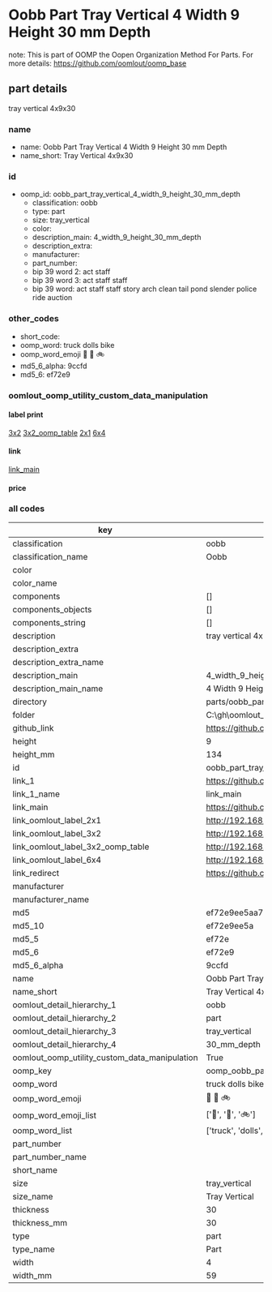 # Oobb Part Tray Vertical 4 Width 9 Height 30 mm Depth  

note: This is part of OOMP the Oopen Organization Method For Parts. For more details: https://github.com/oomlout/oomp_base

##  part details
  



tray vertical 4x9x30



### name
* name: Oobb Part Tray Vertical 4 Width 9 Height 30 mm Depth
* name_short: Tray Vertical 4x9x30 
### id
* oomp_id: oobb_part_tray_vertical_4_width_9_height_30_mm_depth
  * classification: oobb
  * type: part
  * size: tray_vertical
  * color: 
  * description_main: 4_width_9_height_30_mm_depth
  * description_extra: 
  * manufacturer: 
  * part_number: 
  * bip 39 word 2: act staff
  * bip 39 word 3: act staff staff
  * bip 39 word: act staff staff story arch clean tail pond slender police ride auction

### other_codes
* short_code: 
* oomp_word: truck dolls bike
* oomp_word_emoji :truck: :dolls: :bike:
* md5_6_alpha: 9ccfd
* md5_6: ef72e9






### oomlout_oomp_utility_custom_data_manipulation
#### label print
[3x2](http://192.168.1.245:1112/?label=oomp%209ccfd)
[3x2_oomp_table](http://192.168.1.108:1112/?label=oomp%209ccfd)
[2x1](http://192.168.1.242:1112/?label=oomp%209ccfd)
[6x4](http://192.168.1.55:1112/?label=oomp%209ccfd)    

#### link

[link_main](https://github.com/oomlout/oomlout_oobb_version_4_generated_parts/tree/main/navigation_oomp/oobb/part/tray_vertical/4_width_9_height_30_mm_depth/part)                              

#### price







### all codes 
| key | value |  
| --- | --- |  
| classification | oobb |  
| classification_name | Oobb |  
| color |  |  
| color_name |  |  
| components | [] |  
| components_objects | [] |  
| components_string | [] |  
| description | tray vertical 4x9x30 |  
| description_extra |  |  
| description_extra_name |  |  
| description_main | 4_width_9_height_30_mm_depth |  
| description_main_name | 4 Width 9 Height 30 mm Depth |  
| directory | parts/oobb_part_tray_vertical_4_width_9_height_30_mm_depth |  
| folder | C:\gh\oomlout_oobb_version_4_generated_parts\parts\oobb_part_tray_vertical_4_width_9_height_30_mm_depth |  
| github_link | https://github.com/oomlout/oomlout_oomp_part_src/tree/main/parts/oobb_part_tray_vertical_4_width_9_height_30_mm_depth |  
| height | 9 |  
| height_mm | 134 |  
| id | oobb_part_tray_vertical_4_width_9_height_30_mm_depth |  
| link_1 | https://github.com/oomlout/oomlout_oobb_version_4_generated_parts/tree/main/navigation_oomp/oobb/part/tray_vertical/4_width_9_height_30_mm_depth/part |  
| link_1_name | link_main |  
| link_main | https://github.com/oomlout/oomlout_oobb_version_4_generated_parts/tree/main/navigation_oomp/oobb/part/tray_vertical/4_width_9_height_30_mm_depth/part |  
| link_oomlout_label_2x1 | http://192.168.1.242:1112/?label=oomp%209ccfd |  
| link_oomlout_label_3x2 | http://192.168.1.245:1112/?label=oomp%209ccfd |  
| link_oomlout_label_3x2_oomp_table | http://192.168.1.108:1112/?label=oomp%209ccfd |  
| link_oomlout_label_6x4 | http://192.168.1.55:1112/?label=oomp%209ccfd |  
| link_redirect | https://github.com/oomlout/oomlout_oobb_version_4_generated_parts/tree/main/parts/oobb_tray_vertical_04_09_30 |  
| manufacturer |  |  
| manufacturer_name |  |  
| md5 | ef72e9ee5aa7dba8a9058d69a8350013 |  
| md5_10 | ef72e9ee5a |  
| md5_5 | ef72e |  
| md5_6 | ef72e9 |  
| md5_6_alpha | 9ccfd |  
| name | Oobb Part Tray Vertical 4 Width 9 Height 30 mm Depth |  
| name_short | Tray Vertical 4x9x30  |  
| oomlout_detail_hierarchy_1 | oobb |  
| oomlout_detail_hierarchy_2 | part |  
| oomlout_detail_hierarchy_3 | tray_vertical |  
| oomlout_detail_hierarchy_4 | 30_mm_depth |  
| oomlout_oomp_utility_custom_data_manipulation | True |  
| oomp_key | oomp_oobb_part_tray_vertical_4_width_9_height_30_mm_depth |  
| oomp_word | truck dolls bike |  
| oomp_word_emoji | :truck: :dolls: :bike: |  
| oomp_word_emoji_list | [':truck:', ':dolls:', ':bike:'] |  
| oomp_word_list | ['truck', 'dolls', 'bike'] |  
| part_number |  |  
| part_number_name |  |  
| short_name |  |  
| size | tray_vertical |  
| size_name | Tray Vertical |  
| thickness | 30 |  
| thickness_mm | 30 |  
| type | part |  
| type_name | Part |  
| width | 4 |  
| width_mm | 59 |  
